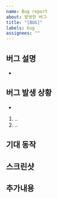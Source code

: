 ```yaml
---
name: Bug report
about: 발생한 버그
title: "[BUG]"
labels: bug
assignees: ""
---
```


## 버그 설명

-

## 버그 발생 상황

-

1. ..
2. ..

## 기대 동작

## 스크린샷

## 추가내용
